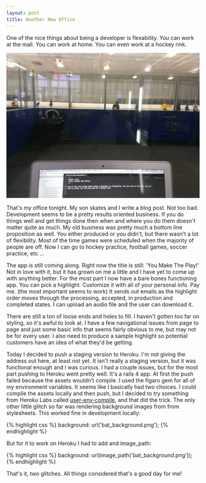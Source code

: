 ```yaml
---
layout: post
title: Another New Office
---
```


One of the nice things about being a developer is flexability. You can work at the mall. You can work at home. You can even work at a hockey rink. 

<img class="post-pics" src="/images/post_images/hockey_rink.jpg">

That's my office tonight. My son skates and I write a blog post. Not too bad. Development seems to be a pretty results oriented business. If you do things well and get things done then when and where you do them doesn't matter quite as much. My old business was pretty much a bottom line proposition as well. You either produced or you didn't, but there wasn't a lot of flexibility. Most of the time games were scheduled when the majority of people are off. Now I can go to hockey practice, football games, soccer practice, etc ... 

The app is still coming along. Right now the title is still: 'You Make The Play!' Not in love with it, but it has grown on me a little and I have yet to come up with anything better. For the most part I now have a bare bones functioning app. You can pick a highlight. Customize it with all of your personal info. Pay me. (the most important seems to work) It sends out emails as the highlight order moves through the processing, accepted, in production and completed states. I can upload an audio file and the user can download it.

There are still a ton of loose ends and holes to fill. I haven't gotten too far on styling, so it's awful to look at. I have a few navigational issues from page to page and just some basic info that seems fairly obvious to me, but may not be for every user. I also need to produce a sample highlight so potential customers have an idea of what they'd be getting. 

Today I decided to push a staging version to Heroku. I'm not giving the address out here, at least not yet. It isn't really a staging version, but it was functional enough and I was curious. I had a couple issues, but for the most part pushing to Heroku went pretty well. It's a rails 4 app. At first the push failed because the assets wouldn't compile. I used the figaro gem for all of my environment variables. It seems like I basically had two choices. I could compile the assets locally and then push, but I decided to try something from Heroku Labs called <a href="https://devcenter.heroku.com/articles/labs-user-env-compile" target="_blank">user-env-compile</a>, and that did the trick. The only other little glitch so far was rendering background images from from stylesheets. This worked fine in development locally:

{% highlight css %}
	background: url('bat_background.png');
{% endhighlight %}

But for it to work on Heroku I had to add and image_path:

{% highlight css %}
	background: url(image_path('bat_background.png'));
{% endhighlight %}

That's it, two glitches. All things considered that's a good day for me!
